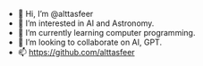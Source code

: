 - 👋 Hi, I’m @alttasfeer
- 👀 I’m interested in AI and Astronomy.
- 🌱 I’m currently learning computer programming.
- 💞️ I’m looking to collaborate on AI, GPT.
- 📫 https://github.com/alttasfeer

<!---
alttasfeer/alttasfeer is a ✨ special ✨ repository because its `README.md` (this file) appears on your GitHub profile.
You can click the Preview link to take a look at your changes.
--->
